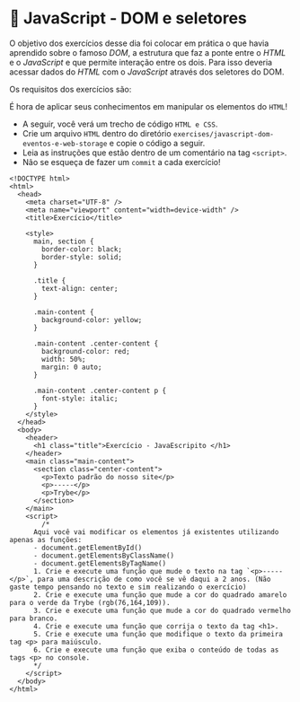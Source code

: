 # :pencil: JavaScript - DOM e seletores

O objetivo dos exercícios desse dia foi colocar em prática o que havia aprendido sobre o famoso _DOM_, a estrutura que faz a ponte entre o _HTML_ e o _JavaScript_ e que permite interação entre os dois. Para isso deveria acessar dados do _HTML_ com o _JavaScript_ através dos seletores do DOM.

Os requisitos dos exercícios são:

É hora de aplicar seus conhecimentos em manipular os elementos do `HTML`!

- A seguir, você verá um trecho de código `HTML e CSS`.
- Crie um arquivo `HTML` dentro do diretório `exercises/javascript-dom-eventos-e-web-storage` e copie o código a seguir.
- Leia as instruções que estão dentro de um comentário na tag `<script>`.
- Não se esqueça de fazer um `commit` a cada exercício!

```
<!DOCTYPE html>
<html>
  <head>
    <meta charset="UTF-8" />
    <meta name="viewport" content="width=device-width" />
    <title>Exercício</title>
    
    <style>
      main, section {
        border-color: black;
        border-style: solid;
      }

      .title {
        text-align: center;
      }

      .main-content {
        background-color: yellow;
      }

      .main-content .center-content {
        background-color: red;
        width: 50%;
        margin: 0 auto;
      }

      .main-content .center-content p {
        font-style: italic;
      }
    </style>
  </head>
  <body>
    <header> 
      <h1 class="title">Exercício - JavaEscripito </h1>
    </header>    
    <main class="main-content">
      <section class="center-content">
        <p>Texto padrão do nosso site</p>
        <p>-----</p>
        <p>Trybe</p>
      </section>
    </main>
    <script>
        /*
      Aqui você vai modificar os elementos já existentes utilizando apenas as funções:
      - document.getElementById()
      - document.getElementsByClassName()
      - document.getElementsByTagName()
      1. Crie e execute uma função que mude o texto na tag `<p>-----</p>`, para uma descrição de como você se vê daqui a 2 anos. (Não gaste tempo pensando no texto e sim realizando o exercício)
      2. Crie e execute uma função que mude a cor do quadrado amarelo para o verde da Trybe (rgb(76,164,109)).
      3. Crie e execute uma função que mude a cor do quadrado vermelho para branco.
      4. Crie e execute uma função que corrija o texto da tag <h1>.
      5. Crie e execute uma função que modifique o texto da primeira tag <p> para maiúsculo.
      6. Crie e execute uma função que exiba o conteúdo de todas as tags <p> no console.
      */
    </script>
  </body>
</html>
```

